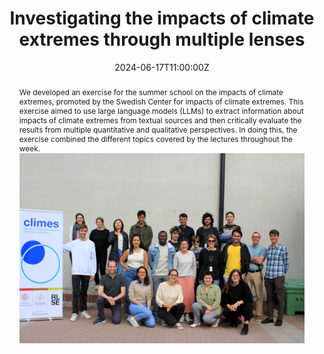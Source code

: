 ---
title: 'Investigating the impacts of climate extremes through multiple lenses'

event: Interdisciplinary School on Impacts of Climate Extremes
event_url: https://www.climes.se/summerschool/

location: Uppsala, Sweden
address:
  country: Sweden

summary: 'We developed an exercise for the summer school on the impacts of climate extremes, promoted by the Swedish Center for impacts of climate extremes (CLIMES).'
abstract: 'We developed an exercise for the summer school on the impacts of climate extremes, promoted by the Swedish Center for impacts of climate extremes. This exercise aimed to use large language models (LLMs) to extract information about impacts of climate extremes from textual sources and then critically evaluate the results from multiple quantitative and qualitative perspectives. In doing this, the exercise combined the different topics covered by the lectures throughout the week.
![Image alt](group_picture.png)'

# Talk start and end times.
#   End time can optionally be hidden by prefixing the line with `#`.
date: '2024-06-17T11:00:00Z'
date_end: '2024-06-20T12:00:00Z'
all_day: false

# Schedule page publish date (NOT talk date).
publishDate: '2017-01-01T00:00:00Z'

authors: []
tags: []

# Is this a featured talk? (true/false)
featured: false

image:
  caption: 'Image credit: [**Unsplash**](https://unsplash.com/photos/bzdhc5b3Bxs)'
  focal_point: Right
 
links:
#  - icon: twitter
#    icon_pack: fab
#    name: Follow
#    url: https://x.com/Sca_DS/status/1807730876656037993
#url_code: ''
#url_pdf: ''
url_slides: 'uploads/Presentation_Jun24_Climes_exercise.pdf'
#url_video: ''

# Markdown Slides (optional).
#   Associate this talk with Markdown slides.
#   Simply enter your slide deck's filename without extension.
#   E.g. `slides = "example-slides"` references `content/slides/example-slides.md`.
#   Otherwise, set `slides = ""`.
# slides: ""

# Projects (optional).
#   Associate this post with one or more of your projects.
#   Simply enter your project's folder or file name without extension.
#   E.g. `projects = ["internal-project"]` references `content/project/deep-learning/index.md`.
#   Otherwise, set `projects = []`.
#projects: 
#  - example
---